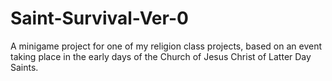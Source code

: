 # Saint-Survival-Ver-0
 A minigame project for one of my religion class projects, based on an event taking place in the early days of the Church of Jesus Christ of Latter Day Saints.	
